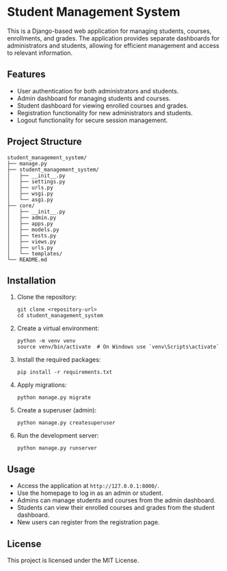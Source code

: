 # Student Management System

This is a Django-based web application for managing students, courses, enrollments, and grades. The application provides separate dashboards for administrators and students, allowing for efficient management and access to relevant information.

## Features

- User authentication for both administrators and students.
- Admin dashboard for managing students and courses.
- Student dashboard for viewing enrolled courses and grades.
- Registration functionality for new administrators and students.
- Logout functionality for secure session management.

## Project Structure

```
student_management_system/
├── manage.py
├── student_management_system/
│   ├── __init__.py
│   ├── settings.py
│   ├── urls.py
│   ├── wsgi.py
│   └── asgi.py
├── core/
│   ├── __init__.py
│   ├── admin.py
│   ├── apps.py
│   ├── models.py
│   ├── tests.py
│   ├── views.py
│   ├── urls.py
│   └── templates/
└── README.md
```

## Installation

1. Clone the repository:
   ```
   git clone <repository-url>
   cd student_management_system
   ```

2. Create a virtual environment:
   ```
   python -m venv venv
   source venv/bin/activate  # On Windows use `venv\Scripts\activate`
   ```

3. Install the required packages:
   ```
   pip install -r requirements.txt
   ```

4. Apply migrations:
   ```
   python manage.py migrate
   ```

5. Create a superuser (admin):
   ```
   python manage.py createsuperuser
   ```

6. Run the development server:
   ```
   python manage.py runserver
   ```

## Usage

- Access the application at `http://127.0.0.1:8000/`.
- Use the homepage to log in as an admin or student.
- Admins can manage students and courses from the admin dashboard.
- Students can view their enrolled courses and grades from the student dashboard.
- New users can register from the registration page.

## License

This project is licensed under the MIT License.
